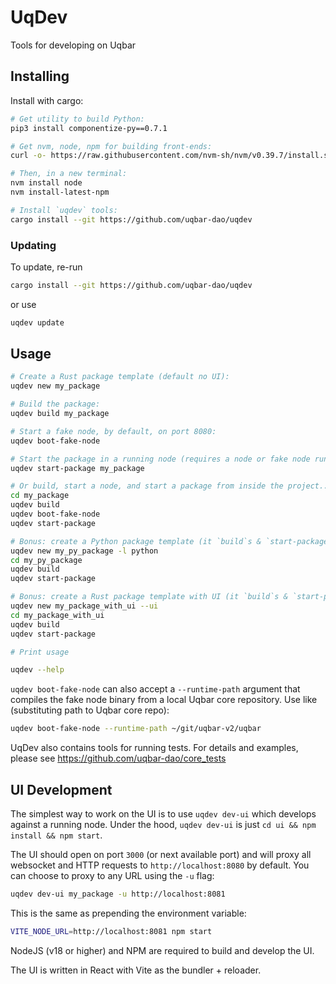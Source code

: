 # UqDev

Tools for developing on Uqbar

## Installing

Install with cargo:

```bash
# Get utility to build Python:
pip3 install componentize-py==0.7.1

# Get nvm, node, npm for building front-ends:
curl -o- https://raw.githubusercontent.com/nvm-sh/nvm/v0.39.7/install.sh | bash

# Then, in a new terminal:
nvm install node
nvm install-latest-npm

# Install `uqdev` tools:
cargo install --git https://github.com/uqbar-dao/uqdev
```

### Updating

To update, re-run

```bash
cargo install --git https://github.com/uqbar-dao/uqdev
```

or use
```bash
uqdev update
```

## Usage

```bash
# Create a Rust package template (default no UI):
uqdev new my_package

# Build the package:
uqdev build my_package

# Start a fake node, by default, on port 8080:
uqdev boot-fake-node

# Start the package in a running node (requires a node or fake node running at, default, localhost:8080; can specify port of a localhost node with `--port` or can specify entire URL with `--url`):
uqdev start-package my_package

# Or build, start a node, and start a package from inside the project...
cd my_package
uqdev build
uqdev boot-fake-node
uqdev start-package

# Bonus: create a Python package template (it `build`s & `start-package`s just like a Rust package!):
uqdev new my_py_package -l python
cd my_py_package
uqdev build
uqdev start-package

# Bonus: create a Rust package template with UI (it `build`s & `start-package`s just like a Rust package!):
uqdev new my_package_with_ui --ui
cd my_package_with_ui
uqdev build
uqdev start-package

# Print usage

uqdev --help
```

`uqdev boot-fake-node` can also accept a `--runtime-path` argument that compiles the fake node binary from a local Uqbar core repository.
Use like (substituting path to Uqbar core repo):

```bash
uqdev boot-fake-node --runtime-path ~/git/uqbar-v2/uqbar
```

UqDev also contains tools for running tests.
For details and examples, please see https://github.com/uqbar-dao/core_tests

## UI Development

The simplest way to work on the UI is to use `uqdev dev-ui` which develops against a running node.
Under the hood, `uqdev dev-ui` is just `cd ui && npm install && npm start`.

The UI should open on port `3000` (or next available port) and will proxy all websocket and HTTP requests to `http://localhost:8080` by default.
You can choose to proxy to any URL using the `-u` flag:
```bash
uqdev dev-ui my_package -u http://localhost:8081
```
This is the same as prepending the environment variable:
```bash
VITE_NODE_URL=http://localhost:8081 npm start
```

NodeJS (v18 or higher) and NPM are required to build and develop the UI.

The UI is written in React with Vite as the bundler + reloader.
